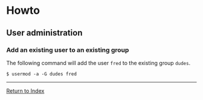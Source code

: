 # Howto

## User administration

### Add an existing user to an existing group

The following command will add the user `fred` to the existing group `dudes`.

```console
$ usermod -a -G dudes fred
```

---
[Return to Index](../README.md)
